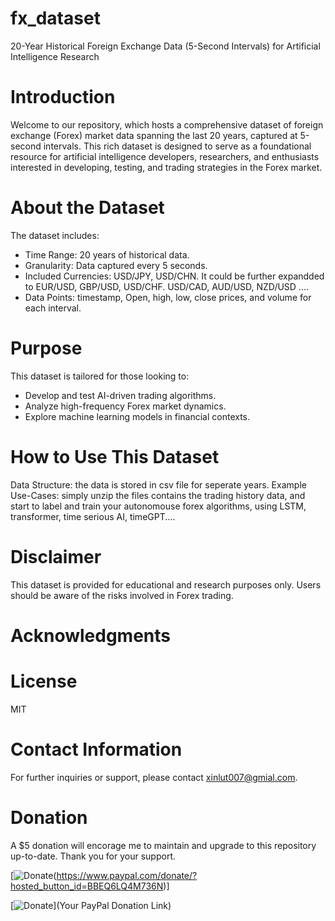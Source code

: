 # fx_dataset
20-Year Historical Foreign Exchange Data (5-Second Intervals) for Artificial Intelligence Research

# Introduction
Welcome to our repository, which hosts a comprehensive dataset of foreign exchange (Forex) market data spanning the last 20 years, captured at 5-second intervals. This rich dataset is designed to serve as a foundational resource for artificial intelligence developers, researchers, and enthusiasts interested in developing, testing, and trading strategies in the Forex market.

# About the Dataset
The dataset includes:

* Time Range: 20 years of historical data.
* Granularity: Data captured every 5 seconds.
* Included Currencies: USD/JPY, USD/CHN.  It could be further expandded to EUR/USD, GBP/USD, USD/CHF. USD/CAD, AUD/USD, NZD/USD ....
* Data Points: timestamp, Open, high, low, close prices, and volume for each interval.

# Purpose
This dataset is tailored for those looking to:

* Develop and test AI-driven trading algorithms.
* Analyze high-frequency Forex market dynamics.
* Explore machine learning models in financial contexts.

# How to Use This Dataset

Data Structure: the data is stored in csv file for seperate years.
Example Use-Cases: simply unzip the files contains the trading history data, and start to label and train your autonomouse forex algorithms, using LSTM, transformer, time serious AI, timeGPT....

# Disclaimer
This dataset is provided for educational and research purposes only.
Users should be aware of the risks involved in Forex trading.

# Acknowledgments

# License
MIT

# Contact Information
For further inquiries or support, please contact xinlut007@gmial.com.

# Donation
A $5 donation will encorage me to maintain and upgrade to this repository up-to-date. Thank you for your support.

[![Donate](https://www.paypalobjects.com/en_US/i/btn/btn_donate_LG.gif)(https://www.paypal.com/donate/?hosted_button_id=BBEQ6LQ4M736N)]


[![Donate](https://www.paypalobjects.com/en_US/i/btn/btn_donate_LG.gif)](Your PayPal Donation Link)
